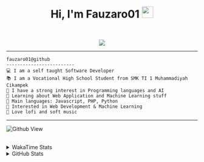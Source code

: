 <h1 align="center">
Hi, I'm Fauzaro01
  <img src="https://media.giphy.com/media/hvRJCLFzcasrR4ia7z/giphy.gif" width="30"></h1>
<br/>

<p align="center">
  <a href="https://github.com/DenverCoder1/readme-typing-svg">
    <img src="https://readme-typing-svg.herokuapp.com?lines=Chill%20and%20Coding;Full+Stack+Web+Developer;Student;Software%20Develover;Always%20learning%20new%20things&center=true&width=380&height=45">
  </a>
</p>

<hr>

```
fauzaro01@github
-------------------------
💻 I am a self taught Software Developer
📚 I am a Vocational High School Student from SMK TI 1 Muhammadiyah Cikampek
📝 I have a strong interest in Programming languages and AI
🌱 Learning about Web Application and Machine Learning stuff
🌟 Main languages: Javascript, PHP, Python
🚩 Interested in Web Development & Machine Learning
🎵 Love lofi and soft music 
```

<hr>

![Github View](https://komarev.com/ghpvc/?username=fauzaro01&style=flat-square)
<br><br>
<details>
  <summary>
     WakaTime Stats
  </summary>
  <br>
  <!--START_SECTION:waka-->

```txt
From: 10 September 2021 - To: 28 January 2025

Total Time: 702 hrs 44 mins

JavaScript          216 hrs 53 mins ███████▓░░░░░░░░░░░░░░░░░   30.86 %
PHP                 121 hrs 39 mins ████▒░░░░░░░░░░░░░░░░░░░░   17.31 %
HTML                86 hrs 51 mins  ███░░░░░░░░░░░░░░░░░░░░░░   12.36 %
EJS                 56 hrs 49 mins  ██░░░░░░░░░░░░░░░░░░░░░░░   08.09 %
Blade Template      56 hrs 20 mins  ██░░░░░░░░░░░░░░░░░░░░░░░   08.02 %
Java                41 hrs 50 mins  █▒░░░░░░░░░░░░░░░░░░░░░░░   05.95 %
CSS                 32 hrs 4 mins   █░░░░░░░░░░░░░░░░░░░░░░░░   04.56 %
JSON                29 hrs 58 mins  █░░░░░░░░░░░░░░░░░░░░░░░░   04.27 %
Python              13 hrs 26 mins  ▒░░░░░░░░░░░░░░░░░░░░░░░░   01.91 %
Other               5 hrs 57 mins   ▒░░░░░░░░░░░░░░░░░░░░░░░░   00.85 %
```

<!--END_SECTION:waka-->
</details>
<details>
  <summary>
    GitHub Stats
  </summary>
  <br>
  <div align="center">
    <img src="https://github-readme-stats.vercel.app/api?username=Fauzaro01&show_icons=true&theme=algolia" alt="Fauzaro01's GitHub Stats" style="margin: 20px;" />
    <img src="https://github-readme-streak-stats.herokuapp.com/?user=Fauzaro01&theme=algolia" alt="Fauzaro01's GitHub Streak" style="margin: 20px;" />
  </div>

  <div align="center">
    <img src="https://github-readme-stats.vercel.app/api?username=Fauzaro01&show_icons=true&locale=en&count_private=true&hide_rank=true&custom_title=My%20GitHub%20Stats&disable_animations=true&theme=algolia" alt="Fauzaro01's Stars" style="margin: 20px;" />
    <img src="https://github-readme-stats.vercel.app/api/top-langs/?username=Fauzaro01&langs_count=8&theme=algolia&layout=compact" alt="Top Languages" style="margin: 20px;" />
  </div>
</details>
